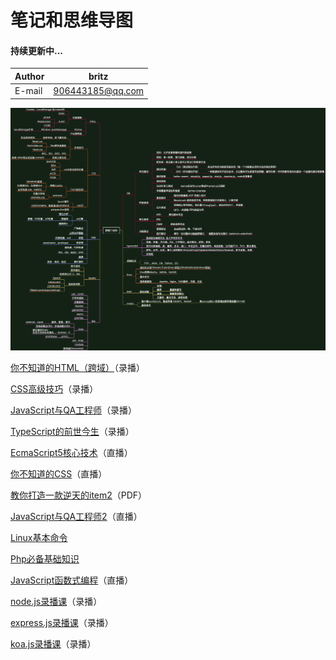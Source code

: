 # 笔记和思维导图

#### 持续更新中...

| Author 	| britz            	|
|--------	|------------------	|
| E-mail 	| 906443185@qq.com 	|

![前端工程师](./images/前端工程师.png)

[你不知道的HTML（跨域）](./note/你不知道的HTML.md)（录播）

[CSS高级技巧](./note/CSS高级技巧.md)（录播）

[JavaScript与QA工程师](./note/JavaScript和QA工程师.md)（录播）

[TypeScript的前世今生](./note/TypeScript的前世今生.md)（录播）

[EcmaScript5核心技术](./note/EcmaScript5核心技术.md)（直播）

[你不知道的CSS](./note/你不知道的CSS.md)（直播）

[教你打造一款逆天的item2](./note/教你打造一款逆天的item2.md)（PDF）

[JavaScript与QA工程师2](./note/JavaScript和QA工程师2.md)（直播）

[Linux基本命令](./note/Linux基本命令.md)

[Php必备基础知识](./note/Php必备基础知识.md)

[JavaScript函数式编程](./note/JavaScript函数式编程.md)（直播）

[node.js录播课](./note/node.js录播课.md)（录播）

[express.js录播课](./note/express.js录播课.md)（录播）

[koa.js录播课](./note/koa.js录播课.md)（录播）

